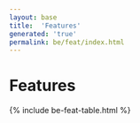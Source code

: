 ```yaml
---
layout: base
title:  'Features'
generated: 'true'
permalink: be/feat/index.html
---
```


# Features

{% include be-feat-table.html %}
